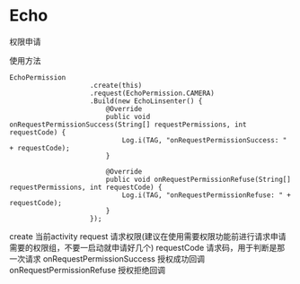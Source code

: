 # Echo
权限申请

使用方法

    EchoPermission
                        .create(this)
                        .request(EchoPermission.CAMERA)
                        .Build(new EchoLinsenter() {
                            @Override
                            public void onRequestPermissionSuccess(String[] requestPermissions, int requestCode) {
                                Log.i(TAG, "onRequestPermissionSuccess: " + requestCode);
                            }

                            @Override
                            public void onRequestPermissionRefuse(String[] requestPermissions, int requestCode) {
                                Log.i(TAG, "onRequestPermissionRefuse: " + requestCode);
                            }
                        });
                        
create
当前activity
request
请求权限(建议在使用需要权限功能前进行请求申请需要的权限组，不要一启动就申请好几个)
requestCode
请求码，用于判断是那一次请求
onRequestPermissionSuccess
授权成功回调
onRequestPermissionRefuse
授权拒绝回调

